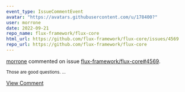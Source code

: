 ```yaml
---
event_type: IssueCommentEvent
avatar: "https://avatars.githubusercontent.com/u/178400?"
user: morrone
date: 2022-09-21
repo_name: flux-framework/flux-core
html_url: https://github.com/flux-framework/flux-core/issues/4569
repo_url: https://github.com/flux-framework/flux-core
---
```


<a href='https://github.com/morrone' target='_blank'>morrone</a> commented on issue <a href='https://github.com/flux-framework/flux-core/issues/4569' target='_blank'>flux-framework/flux-core#4569</a>.

<small>Those are good questions....</small>

<a href='https://github.com/flux-framework/flux-core/issues/4569' target='_blank'>View Comment</a>